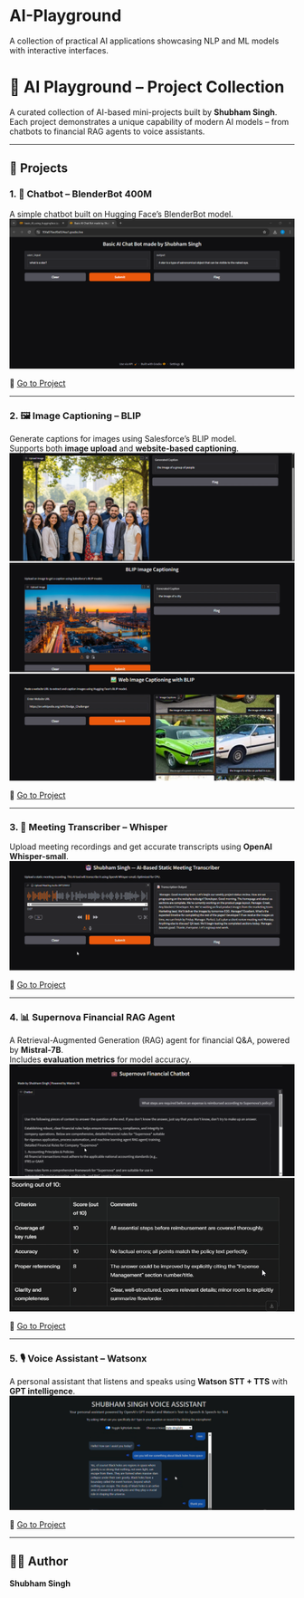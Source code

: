 # AI-Playground
A collection of practical AI applications showcasing NLP and ML models with interactive interfaces.

# 🤖 AI Playground – Project Collection  

A curated collection of AI-based mini-projects built by **Shubham Singh**.  
Each project demonstrates a unique capability of modern AI models – from chatbots to financial RAG agents to voice assistants.  

---

## 📂 Projects

### 1. 💬 Chatbot – BlenderBot 400M
A simple chatbot built on Hugging Face’s BlenderBot model.  
![Chatbot Demo](chatbot-blenderbot-400M/basic_AI_using_huggingface_image.png)  

🔗 [Go to Project](chatbot-blenderbot-400M)  

---

### 2. 🖼️ Image Captioning – BLIP
Generate captions for images using Salesforce’s BLIP model.  
Supports both **image upload** and **website-based captioning**.  
![Image Captioning Demo](image-captioning-blip/image_captioning_image_1.png)  
![Image Captioning Demo](image-captioning-blip/image_captioning_image_2.png)  
![Web Captioning Demo](image-captioning-blip/web_based_image_captioning.png)  

🔗 [Go to Project](image-captioning-blip)  

---

### 3. 📝 Meeting Transcriber – Whisper
Upload meeting recordings and get accurate transcripts using **OpenAI Whisper-small**.  
![Meeting Transcriber Demo](meeting-transcriber-whisper/AI_based_meeting_transcriber.png)  

🔗 [Go to Project](meeting-transcriber-whisper)  

---

### 4. 📊 Supernova Financial RAG Agent
A Retrieval-Augmented Generation (RAG) agent for financial Q&A, powered by **Mistral-7B**.  
Includes **evaluation metrics** for model accuracy.  
![RAG Agent Demo](Supernova%20Financial%20RAG%20Agent/rag_agent_demo.png)  
![RAG Evaluation](Supernova%20Financial%20RAG%20Agent/rag_agent_evaluation.png)  

🔗 [Go to Project](Supernova%20Financial%20RAG%20Agent)  

---

### 5. 🎙️ Voice Assistant – Watsonx
A personal assistant that listens and speaks using **Watson STT + TTS** with **GPT intelligence**.  
![Voice Assistant Demo](voice-assistant-watsonx/voice_assistant.png)  

🔗 [Go to Project](voice-assistant-watsonx)  

---

## 👨‍💻 Author
**Shubham Singh**  
